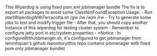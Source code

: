 This Wiperdog is using fixed pom.xml jobmanager bundle
The fix is to export all packages to avoid some ClassNotFoundException
Usage:
	- Run startWiperdogWithTerracotta.sh /gw /iw /wjm /rw
	- Try to generate some jobs to test and modify trigger file
	- After that, you should copy another instance of this wiperdog for testing cluster system
	- Remember to configure jetty port in etc/system.properties
	- *Notice : In configureWithJobmanger.sh, it's configured to get jobmanager from leminhquan's github repository(this repo contains jobmanager with fixed pom only jobmanager bundle)
